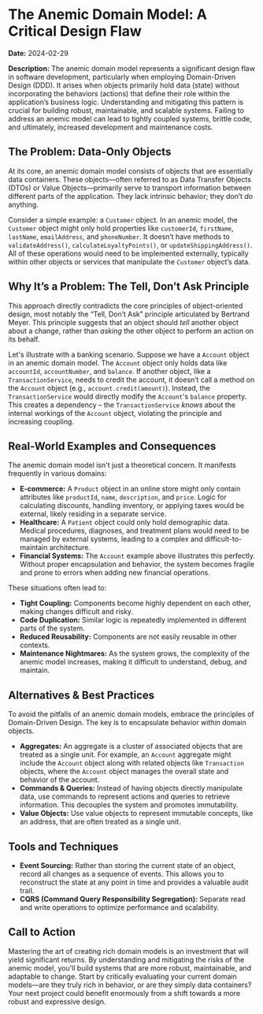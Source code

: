 # The Anemic Domain Model: A Critical Design Flaw

**Date:** 2024-02-29

**Description:** The anemic domain model represents a significant design flaw in software development, particularly when employing Domain-Driven Design (DDD). It arises when objects primarily hold data (state) without incorporating the behaviors (actions) that define their role within the application’s business logic. Understanding and mitigating this pattern is crucial for building robust, maintainable, and scalable systems. Failing to address an anemic model can lead to tightly coupled systems, brittle code, and ultimately, increased development and maintenance costs.

## The Problem: Data-Only Objects

At its core, an anemic domain model consists of objects that are essentially data containers. These objects—often referred to as Data Transfer Objects (DTOs) or Value Objects—primarily serve to transport information between different parts of the application. They lack intrinsic behavior; they don’t _do_ anything.

Consider a simple example: a `Customer` object. In an anemic model, the `Customer` object might only hold properties like `customerId`, `firstName`, `lastName`, `emailAddress`, and `phoneNumber`. It doesn’t have methods to `validateAddress()`, `calculateLoyaltyPoints()`, or `updateShippingAddress()`. All of these operations would need to be implemented externally, typically within other objects or services that manipulate the `Customer` object’s data.

## Why It’s a Problem: The Tell, Don’t Ask Principle

This approach directly contradicts the core principles of object-oriented design, most notably the “Tell, Don’t Ask” principle articulated by Bertrand Meyer. This principle suggests that an object should _tell_ another object about a change, rather than _asking_ the other object to perform an action on its behalf.

Let's illustrate with a banking scenario. Suppose we have a `Account` object in an anemic domain model. The `Account` object only holds data like `accountId`, `accountNumber`, and `balance`. If another object, like a `TransactionService`, needs to credit the account, it doesn’t call a method on the `Account` object (e.g., `account.credit(amount)`). Instead, the `TransactionService` would directly modify the `Account`'s `balance` property. This creates a dependency – the `TransactionService` _knows_ about the internal workings of the `Account` object, violating the principle and increasing coupling.

## Real-World Examples and Consequences

The anemic domain model isn't just a theoretical concern. It manifests frequently in various domains:

- **E-commerce:** A `Product` object in an online store might only contain attributes like `productId`, `name`, `description`, and `price`. Logic for calculating discounts, handling inventory, or applying taxes would be external, likely residing in a separate service.
- **Healthcare:** A `Patient` object could only hold demographic data. Medical procedures, diagnoses, and treatment plans would need to be managed by external systems, leading to a complex and difficult-to-maintain architecture.
- **Financial Systems:** The `Account` example above illustrates this perfectly. Without proper encapsulation and behavior, the system becomes fragile and prone to errors when adding new financial operations.

These situations often lead to:

- **Tight Coupling:** Components become highly dependent on each other, making changes difficult and risky.
- **Code Duplication:** Similar logic is repeatedly implemented in different parts of the system.
- **Reduced Reusability:** Components are not easily reusable in other contexts.
- **Maintenance Nightmares:** As the system grows, the complexity of the anemic model increases, making it difficult to understand, debug, and maintain.

## Alternatives & Best Practices

To avoid the pitfalls of an anemic domain models, embrace the principles of Domain-Driven Design. The key is to encapsulate behavior _within_ domain objects.

- **Aggregates:** An aggregate is a cluster of associated objects that are treated as a single unit. For example, an `Account` aggregate might include the `Account` object along with related objects like `Transaction` objects, where the `Account` object manages the overall state and behavior of the account.
- **Commands & Queries:** Instead of having objects directly manipulate data, use commands to represent actions and queries to retrieve information. This decouples the system and promotes immutability.
- **Value Objects:** Use value objects to represent immutable concepts, like an address, that are often treated as a single unit.

## Tools and Techniques

- **Event Sourcing:** Rather than storing the current state of an object, record all changes as a sequence of events. This allows you to reconstruct the state at any point in time and provides a valuable audit trail.
- **CQRS (Command Query Responsibility Segregation):** Separate read and write operations to optimize performance and scalability.

## Call to Action

Mastering the art of creating rich domain models is an investment that will yield significant returns. By understanding and mitigating the risks of the anemic model, you'll build systems that are more robust, maintainable, and adaptable to change. Start by critically evaluating your current domain models—are they truly rich in behavior, or are they simply data containers? Your next project could benefit enormously from a shift towards a more robust and expressive design.

```

```
